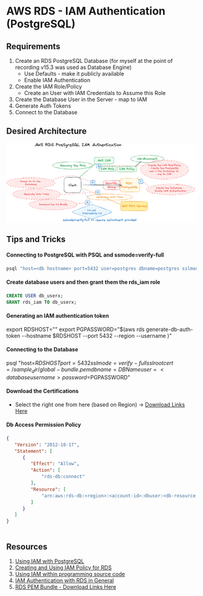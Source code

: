 # AWS RDS - IAM Authentication (PostgreSQL)
## Requirements
1. Create an RDS PostgreSQL Database (for myself at the point of recording v15.3 was used as Database Engine)
    - Use Defaults - make it publicly available
    - Enable IAM Authentication
1. Create the IAM Role/Policy
    - Create an User with IAM Credentials to Assume this Role
1. Create the Database User in the Server - map to IAM
1. Generate Auth Tokens
1. Connect to the Database

## Desired Architecture
![RDS PostgreSQL IAM Authentication](./rds-postgres-iam-authentication-01.png)

## Tips and Tricks

#### Connecting to PostgreSQL with PSQL and ssmode=verify-full
```sh
psql "host=<db hostname> port=5432 user=postgres dbname=postgres sslmode=verify-full sslrootcert=/Users/<user>/Downloands/eu-central-1-bundle.pem"
```

#### Create database users and then grant them the rds_iam role
```sql
CREATE USER db_userx; 
GRANT rds_iam TO db_userx;
```

#### Generating an IAM authentication token
export RDSHOST="<rds host name>"
export PGPASSWORD="$(aws rds generate-db-auth-token --hostname $RDSHOST --port 5432 --region <region> --username <database username>)"

#### Connecting to the Database
psql "host=$RDSHOST port=5432 sslmode=verify-full sslrootcert=/sample_dir/global-bundle.pem dbname=DBName user=<database username> password=$PGPASSWORD"

#### Download the Certifications
- Select the right one from here (based on Region) -> [Download Links Here](https://docs.aws.amazon.com/AmazonRDS/latest/UserGuide/UsingWithRDS.SSL.html)

#### Db Access Permission Policy
```json
{
   "Version": "2012-10-17",
   "Statement": [
      {
         "Effect": "Allow",
         "Action": [
             "rds-db:connect"
         ],
         "Resource": [
             "arn:aws:rds-db:<region>:<account-id>:dbuser:<db-resource-id>/db_user"
         ]
      }
   ]
}
            
```

## Resources
1. [Using IAM with PostgreSQL](https://docs.aws.amazon.com/AmazonRDS/latest/UserGuide/UsingWithRDS.IAMDBAuth.DBAccounts.html)
1. [Creating and Using IAM Policy for RDS](https://docs.aws.amazon.com/AmazonRDS/latest/UserGuide/UsingWithRDS.IAMDBAuth.IAMPolicy.html)
1. [Using IAM within programming source code](https://docs.aws.amazon.com/AmazonRDS/latest/UserGuide/UsingWithRDS.IAMDBAuth.Connecting.Python.html)
1. [IAM Authentication with RDS in General](https://docs.aws.amazon.com/AmazonRDS/latest/UserGuide/UsingWithRDS.IAMDBAuth.html)
1. [RDS PEM Bundle - Download Links Here](https://docs.aws.amazon.com/AmazonRDS/latest/UserGuide/UsingWithRDS.SSL.html)

